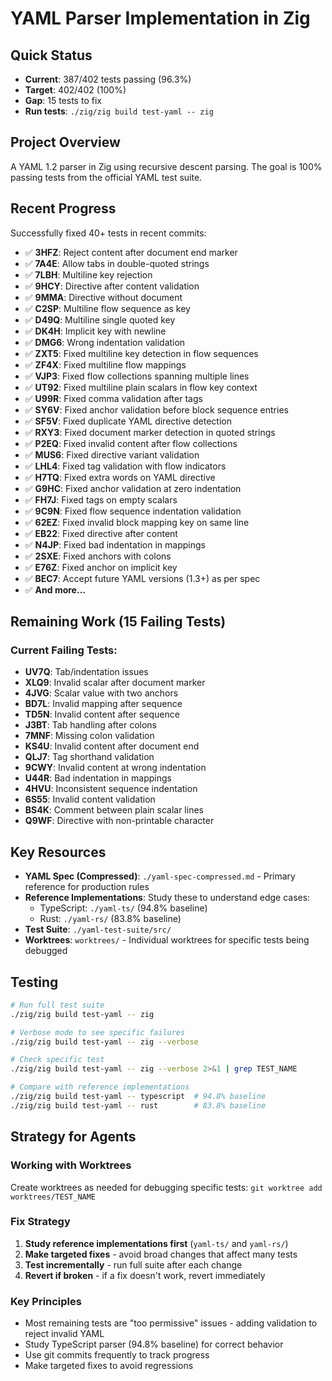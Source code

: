 # YAML Parser Implementation in Zig

## Quick Status
- **Current**: 387/402 tests passing (96.3%)
- **Target**: 402/402 (100%)
- **Gap**: 15 tests to fix
- **Run tests**: `./zig/zig build test-yaml -- zig`

## Project Overview

A YAML 1.2 parser in Zig using recursive descent parsing. The goal is 100% passing tests from the official YAML test suite.

## Recent Progress

Successfully fixed 40+ tests in recent commits:
- ✅ **3HFZ**: Reject content after document end marker
- ✅ **7A4E**: Allow tabs in double-quoted strings
- ✅ **7LBH**: Multiline key rejection
- ✅ **9HCY**: Directive after content validation
- ✅ **9MMA**: Directive without document
- ✅ **C2SP**: Multiline flow sequence as key
- ✅ **D49Q**: Multiline single quoted key
- ✅ **DK4H**: Implicit key with newline
- ✅ **DMG6**: Wrong indentation validation
- ✅ **ZXT5**: Fixed multiline key detection in flow sequences
- ✅ **ZF4X**: Fixed multiline flow mappings
- ✅ **VJP3**: Fixed flow collections spanning multiple lines
- ✅ **UT92**: Fixed multiline plain scalars in flow key context
- ✅ **U99R**: Fixed comma validation after tags
- ✅ **SY6V**: Fixed anchor validation before block sequence entries
- ✅ **SF5V**: Fixed duplicate YAML directive detection
- ✅ **RXY3**: Fixed document marker detection in quoted strings
- ✅ **P2EQ**: Fixed invalid content after flow collections
- ✅ **MUS6**: Fixed directive variant validation
- ✅ **LHL4**: Fixed tag validation with flow indicators
- ✅ **H7TQ**: Fixed extra words on YAML directive
- ✅ **G9HC**: Fixed anchor validation at zero indentation
- ✅ **FH7J**: Fixed tags on empty scalars
- ✅ **9C9N**: Fixed flow sequence indentation validation
- ✅ **62EZ**: Fixed invalid block mapping key on same line
- ✅ **EB22**: Fixed directive after content
- ✅ **N4JP**: Fixed bad indentation in mappings
- ✅ **2SXE**: Fixed anchors with colons
- ✅ **E76Z**: Fixed anchor on implicit key
- ✅ **BEC7**: Accept future YAML versions (1.3+) as per spec
- ✅ **And more...**

## Remaining Work (15 Failing Tests)

### Current Failing Tests:
- **UV7Q**: Tab/indentation issues
- **XLQ9**: Invalid scalar after document marker
- **4JVG**: Scalar value with two anchors
- **BD7L**: Invalid mapping after sequence
- **TD5N**: Invalid content after sequence
- **J3BT**: Tab handling after colons
- **7MNF**: Missing colon validation
- **KS4U**: Invalid content after document end
- **QLJ7**: Tag shorthand validation
- **9CWY**: Invalid content at wrong indentation
- **U44R**: Bad indentation in mappings
- **4HVU**: Inconsistent sequence indentation
- **6S55**: Invalid content validation
- **BS4K**: Comment between plain scalar lines
- **Q9WF**: Directive with non-printable character

## Key Resources

- **YAML Spec (Compressed)**: `./yaml-spec-compressed.md` - Primary reference for production rules
- **Reference Implementations**: Study these to understand edge cases:
  - TypeScript: `./yaml-ts/` (94.8% baseline)
  - Rust: `./yaml-rs/` (83.8% baseline)
- **Test Suite**: `./yaml-test-suite/src/`
- **Worktrees**: `worktrees/` - Individual worktrees for specific tests being debugged

## Testing

```bash
# Run full test suite
./zig/zig build test-yaml -- zig

# Verbose mode to see specific failures
./zig/zig build test-yaml -- zig --verbose

# Check specific test
./zig/zig build test-yaml -- zig --verbose 2>&1 | grep TEST_NAME

# Compare with reference implementations
./zig/zig build test-yaml -- typescript  # 94.8% baseline
./zig/zig build test-yaml -- rust        # 83.8% baseline
```

## Strategy for Agents

### Working with Worktrees
Create worktrees as needed for debugging specific tests: `git worktree add worktrees/TEST_NAME`

### Fix Strategy
1. **Study reference implementations first** (`yaml-ts/` and `yaml-rs/`)
2. **Make targeted fixes** - avoid broad changes that affect many tests
3. **Test incrementally** - run full suite after each change
4. **Revert if broken** - if a fix doesn't work, revert immediately

### Key Principles
- Most remaining tests are "too permissive" issues - adding validation to reject invalid YAML
- Study TypeScript parser (94.8% baseline) for correct behavior
- Use git commits frequently to track progress
- Make targeted fixes to avoid regressions